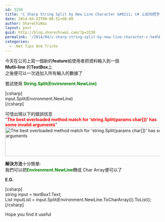 ```yaml
---
id: 3150
title: 'C Sharp String Split by New Line Character &#8211; C# 上如何把字串以新行字串分開 &#8211; The best overloaded method match for &#8216;string.Split(params char[])&#8217; has some invalid arguments'
date: 2014-04-22T00:00:51+08:00
author: ShareChiWai
layout: post
guid: http://blog.sharechiwai.com/?p=3150
permalink: '/2014/04/c-sharp-string-split-by-new-line-character-c-%e4%b8%8a%e5%a6%82%e4%bd%95%e6%8a%8a%e5%ad%97%e4%b8%b2%e4%bb%a5%e6%96%b0%e8%a1%8c%e5%ad%97%e4%b8%b2%e5%88%86%e9%96%8b-the-best-overloaded-method-match/'
categories:
  - .Net Tips And Tricks
---
```

今天在公司上寫一個新的**feature**給使用者把資料輸入到一個  
**Mutli-line** 的**TextBox**上  
之後便可以一次過加入所有輪入的數據了

嘗試使用 <span style="color: #008000;"><strong>String.Split(Environment.NewLine)</strong></span>

[csharp]  
input.Split(Environment.NewLine)  
[/csharp]

可惜出現以下的錯誤信息  
&#8220;<span style="color: #ff0000;"><strong>The best overloaded method match for &#8216;string.Split(params char[])&#8217; has some invalid arguments</strong></span>&#8221;  
<img class="alignnone" src="https://i2.wp.com/farm8.static.flickr.com/7328/13941926907_61d09aaf15_z.jpg?resize=625%2C94" alt="The best overloaded method match for 'string.Split(params char[])' has some invalid arguments" width="625" height="94" data-recalc-dims="1" /> 

**解決方法**十分簡單:  
我們可以把<span style="color: #008000;"><strong>Environment.NewLine</strong></span>轉成 Char Array便可以了

**E.G.**

[csharp]  
string input = textBox1.Text;  
List<string> inputList = input.Split(Environment.NewLine.ToCharArray()).ToList();  
[/csharp]

Hope you find it useful